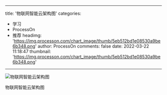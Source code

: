 
---
title: '物联网智能云架构图'
categories: 
 - 学习
 - ProcessOn
 - 推荐
headimg: 'https://img.processon.com/chart_image/thumb/5eb512bd1e08530a9be6b348.png'
author: ProcessOn
comments: false
date: 2022-03-22 11:18:47
thumbnail: 'https://img.processon.com/chart_image/thumb/5eb512bd1e08530a9be6b348.png'
---

<div>   
<img class="thumb" alt="物联网智能云架构图" src="https://img.processon.com/chart_image/thumb/5eb512bd1e08530a9be6b348.png" referrerpolicy="no-referrer">
<p>物联网智能云架构图</p>  
</div>
            